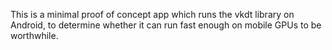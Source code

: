 This is a minimal proof of concept app which runs the vkdt library on Android, to determine whether
it can run fast enough on mobile GPUs to be worthwhile.

